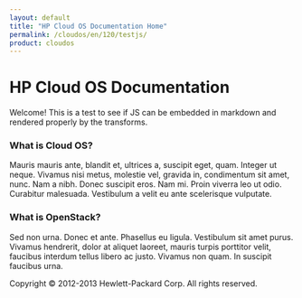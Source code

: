 ```yaml
---
layout: default
title: "HP Cloud OS Documentation Home"
permalink: /cloudos/en/120/testjs/
product: cloudos
---
```


# HP Cloud OS Documentation

Welcome! This is a test to see if JS can be embedded in markdown and rendered properly by the transforms.

  <link rel="stylesheet" href="http://code.jquery.com/ui/1.10.3/themes/smoothness/jquery-ui.css" />
  
  <script src="http://code.jquery.com/jquery-1.9.1.js"></script>
  
  <script src="http://code.jquery.com/ui/1.10.3/jquery-ui.js"></script>
  
  <script>
  $(function() {
    $( "#accordion" ).accordion();
  });
  </script>

<div id="accordion">
  <h3>What is Cloud OS?</h3>
  <div>
    <p>
    Mauris mauris ante, blandit et, ultrices a, suscipit eget, quam. Integer
    ut neque. Vivamus nisi metus, molestie vel, gravida in, condimentum sit
    amet, nunc. Nam a nibh. Donec suscipit eros. Nam mi. Proin viverra leo ut
    odio. Curabitur malesuada. Vestibulum a velit eu ante scelerisque vulputate.
    </p>
  </div>
  <h3>What is OpenStack?</h3>
  <div>
    <p>
    Sed non urna. Donec et ante. Phasellus eu ligula. Vestibulum sit amet
    purus. Vivamus hendrerit, dolor at aliquet laoreet, mauris turpis porttitor
    velit, faucibus interdum tellus libero ac justo. Vivamus non quam. In
    suscipit faucibus urna.
    </p>
  </div>
</div>

Copyright &copy; 2012-2013 Hewlett-Packard Corp. All rights reserved.
